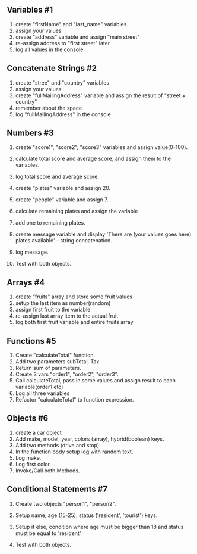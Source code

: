 ## Variables #1

1. create "firstName" and "last_name" variables.
2. assign your values
3. create "address" variable and assign "main street"
4. re-assign address to "first street" later
5. log all values in the console

## Concatenate Strings #2

1. create "stree" and "country" variables
2. assign your values
3. create "fullMailingAddress" variable and assign
   the result of "street + country"
4. remember about the space
5. log "fullMailingAddress" in the console

## Numbers #3

1. create "score1", "score2", "score3" variables and
   assign value(0-100).
2. calculate total score and average score, and
   assign them to the variables.
3. log total score and average score.

4. create "plates" variable and assign 20.
5. create "people" variable and assign 7.
6. calculate remaining plates and assign the variable
7. add one to remaining plates.
8. create message variable and display 'There are
   (your values goes here) plates available' - string
   concatenation.
9. log message.

10. Test with both objects.

## Arrays #4

1. create "fruits" array and store some fruit values
2. setup the last item as number(random)
3. assign first fruit to the variable
4. re-assign last array item to the actual fruit
5. log both first fruit variable and entire fruits array

## Functions #5

1. Create "calculateTotal" function.
2. Add two parameters subTotal, Tax.
3. Return sum of parameters.
4. Create 3 vars "order1", "order2", "order3".
5. Call calculateTotal, pass in some values and
   assign result to each variable(order1 etc)
6. Log all three variables
7. Refactor "calculateTotal" to function expression.

## Objects #6

1. create a car object
2. Add make, model, year, colors (array),
   hybrid(boolean) keys.
3. Add two methods (drive and stop).
4. In the function body setup log with random text.
5. Log make.
6. Log first color.
7. Invoke/Call both Methods.

## Conditional Statements #7

1. Create two objects "person1", "person2".
2. Setup name, age (15-25),
   status ('resident', 'tourist') keys.

3. Setup if else, condition where
   age must be bigger than 18 and status must be
   equal to 'resident'
4. Test with both objects.
